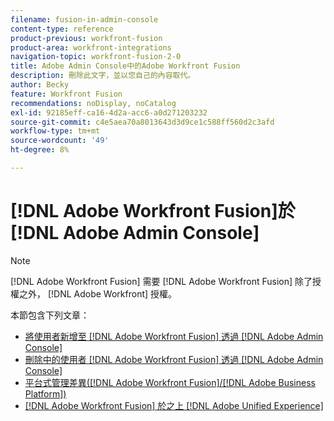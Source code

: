 ```yaml
---
filename: fusion-in-admin-console
content-type: reference
product-previous: workfront-fusion
product-area: workfront-integrations
navigation-topic: workfront-fusion-2-0
title: Adobe Admin Console中的Adobe Workfront Fusion
description: 刪除此文字，並以您自己的內容取代。
author: Becky
feature: Workfront Fusion
recommendations: noDisplay, noCatalog
exl-id: 92185eff-ca16-4d2a-acc6-a0d271203232
source-git-commit: c4e5aea70a8013643d3d9ce1c588ff560d2c3afd
workflow-type: tm+mt
source-wordcount: '49'
ht-degree: 8%

---
```


# [!DNL Adobe Workfront Fusion]於 [!DNL Adobe Admin Console]

>[!NOTE]
>
>[!DNL Adobe Workfront Fusion] 需要 [!DNL Adobe Workfront Fusion] 除了授權之外， [!DNL Adobe Workfront] 授權。

本節包含下列文章：

* [將使用者新增至 [!DNL Adobe Workfront Fusion] 透過 [!DNL Adobe Admin Console]](../../workfront-fusion/fusion-in-admin-console/add-fusion-users-admin-console.md)
* [刪除中的使用者 [!DNL Adobe Workfront Fusion] 透過 [!DNL Adobe Admin Console]](../../workfront-fusion/fusion-in-admin-console/delete-fusion-users-admin-console.md)
* [平台式管理差異([!DNL Adobe Workfront Fusion]/[!DNL Adobe Business Platform])](../../workfront-fusion/fusion-in-admin-console/fusion-adobe-admin-console.md)
* [[!DNL Adobe Workfront Fusion] 於之上 [!DNL Adobe Unified Experience]](../fusion-in-admin-console/fusion-unified-experience.md)
